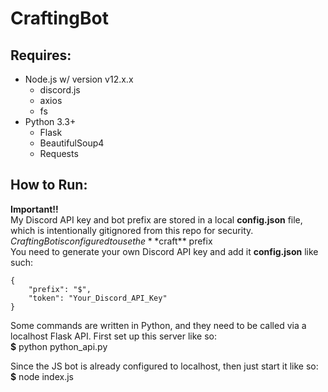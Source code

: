 # CraftingBot
## Requires: 
  * Node.js w/ version v12.x.x
    * discord.js
    * axios
    * fs
  * Python 3.3+
    * Flask
    * BeautifulSoup4
    * Requests

## How to Run:
  **Important!!**   
  My Discord API key and bot prefix are stored in a local **config.json** file, which is intentionally gitignored from this repo for security.
  $CraftingBot is configured to use the **$craft** prefix  
  You need to generate your own Discord API key and add it **config.json** like such:  
  ```
  {   
      "prefix": "$",  
      "token": "Your_Discord_API_Key"     
  } 
  ```
    
  Some commands are written in Python, and they need to be called via a localhost Flask API. First set up this server like so:   
  **$** python python_api.py
  
  Since the JS bot is already configured to localhost, then just start it like so:  
  **$** node index.js
  
